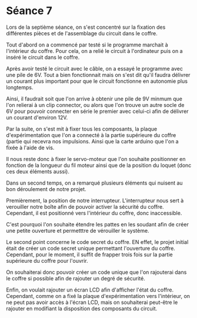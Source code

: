 <h1>Séance 7</h1>
<p> Lors de la septième séance, on s'est concentré sur la fixation des différentes pièces et de l'assemblage du circuit dans le coffre.</p>
<p>Tout d'abord on a commencé par testé si le programme marchait à l'intérieur du coffre. Pour cela, on a relié le circuit à l'ordinateur puis on a inséré le circuit dans le coffre.<p>
<p> Après avoir testé le circuit avec le câble, on a essayé le programme avec une pile de 6V. Tout a bien fonctionnait mais on s'est dit qu'il faudra délivrer un courant plus important pour que le circuit fonctionne en autonomie plus longtemps.</p>
<p> Ainsi, il faudrait soit que l'on arrive à obtenir une pile de 9V minmum que l'on relierai à un clip connector, ou alors que l'on trouve un autre socle de 6V pour pouvoir connecter en série le premier avec celui-ci afin de délivrer un courant d'environ 12V.</p>
<p> Par la suite, on s'est mit à fixer tous les composants, la plaque d'expérimentation que l'on a connecté à la partie supérieure du coffre (partie qui recevra nos impulsions. Ainsi que la carte arduino que l'on a fixée à l'aide de vis.</p>
<p> Il nous reste donc à fixer le servo-moteur que l'on souhaite positionner en fonction de la longueur du fil moteur ainsi que de la position du loquet (donc ces deux éléments aussi).</p>
<p> Dans un second temps, on a remarqué plusieurs éléments qui nuisent au bon déroulement de notre projet.</p>
<p> Premièrement, la position de notre interrupteur. L'interrupteur nous sert à verouiller notre boîte afin de pouvoir activer la sécurité du coffre. Cependant, il est positionné vers l'intérieur du coffre, donc inaccessible.</p>
<p>C'est pourquoi l'on souhaite étendre les pattes en les soudant afin de créer une petite ouverture et permetttre de vérouiller le système.</p>
<p> Le second point concerne le code secret du coffre. EN effet, le projet initial était de créer un code secret unique permettant l'ouverture du coffre. Cependant, pour le moment, il suffit de frapper trois fois sur la partie supérieure du coffre pour l'ouvrir.</p>
<p> On souhaiterai donc pouvoir créer un code unique que l'on rajouterai dans le coffre si possible afin de rajouter un degré de sécurité.</p>
<p> Enfin, on voulait rajouter un écran LCD afin d'afficher l'état du coffre. Cependant, comme on a fixé la plaque d'expérimentation vers l'intérieur, on ne peut pas avoir accès à l'écran LCD, mais on souhaiterai peut-être le rajouter en modifiant la disposition des composants du circuit.</p>
